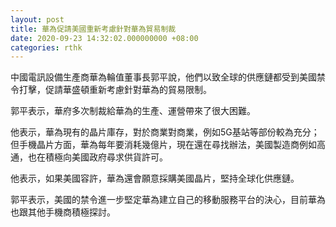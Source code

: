 ```yaml
---
layout: post
title: 華為促請美國重新考慮針對華為貿易制裁
date: 2020-09-23 14:32:02.000000000 +08:00
categories: rthk
---
```


中國電訊設備生產商華為輪值董事長郭平說，他們以致全球的供應鏈都受到美國禁令打擊，促請華盛頓重新考慮針對華為的貿易限制。

郭平表示，華府多次制裁給華為的生產、運營帶來了很大困難。

他表示，華為現有的晶片庫存，對於商業對商業，例如5G基站等部份較為充分；但手機晶片方面，華為每年要消耗幾億片，現在還在尋找辦法，美國製造商例如高通，也在積極向美國政府尋求供貨許可。

他表示，如果美國容許，華為還會願意採購美國晶片，堅持全球化供應鏈。

郭平表示，美國的禁令進一步堅定華為建立自己的移動服務平台的決心，目前華為也跟其他手機商積極探討。
